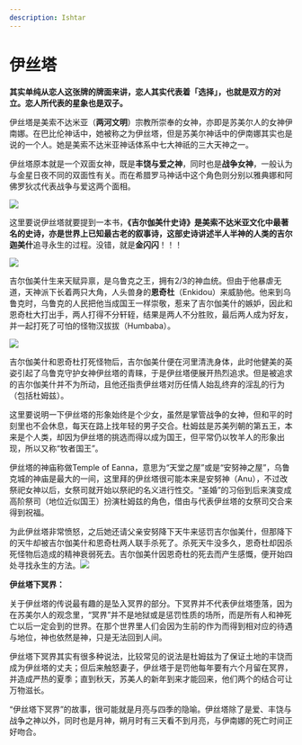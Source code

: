 ```yaml
---
description: Ishtar
---
```


# 伊丝塔

**其实单纯从恋人这张牌的牌面来讲，恋人其实代表着「选择」，也就是双方的对立。恋人所代表的星象也是双子。**  


伊丝塔是美索不达米亚（**两河文明**）宗教所崇奉的女神，亦即是苏美尔人的女神伊南娜。在巴比伦神话中，她被称之为伊丝塔，但是苏美尔神话中的伊南娜其实也是说的一个人。她是美索不达米亚神话体系中七大神祇的三大天神之一。

伊丝塔原本就是一个双面女神，既是**丰饶与爱之神**，同时也是**战争女神**，一般认为与金星日夜不同的双面性有关。而在希腊罗马神话中这个角色则分别以雅典娜和阿佛罗狄忒代表战争与爱这两个面相。

![](https://pic1.zhimg.com/80/v2-f1adedf1e9525a3d5ab10cc60ae29c30_720w.jpg)

这里要说伊丝塔就要提到一本书，**《吉尔伽美什史诗》**是美索不达米亚文化中最著名的史诗，亦是世界上已知最古老的叙事诗，这部史诗讲述半人半神的人类的**吉尔迦美什**追寻永生的过程。没错，就是**金闪闪**！！！

![](https://pic1.zhimg.com/80/v2-34647d935dafc7078e15fa7817bb02bc_720w.jpg)

吉尔伽美什生来天赋异禀，是乌鲁克之王，拥有2/3的神血统。但由于他暴虐无道，天神派下长着两只大角，人头兽身的**恩奇杜**（Enkidou）来威胁他。他来到乌鲁克时，乌鲁克的人民把他当成国王一样崇敬，惹来了吉尔伽美什的嫉妒，因此和恩奇杜大打出手，两人打得不分轩轾，结果是两人不分胜败，最后两人成为好友，并一起打死了可怕的怪物汉拔拔（Humbaba）。

![](https://pic3.zhimg.com/80/v2-7627d3472305942bb95df55b0b013802_720w.jpg)

吉尔伽美什和恩奇杜打死怪物后，吉尔伽美什便在河里清洗身体，此时他健美的英姿引起了乌鲁克守护女神伊丝塔的青睐，于是伊丝塔便展开热烈追求。但是被追求的吉尔伽美什并不为所动，且他还指责伊丝塔对历任情人始乱终弃的淫乱的行为（包括杜姆兹）。  


这里要说明一下伊丝塔的形象始终是个少女，虽然是掌管战争的女神，但和平的时刻里也不会休息，每天在路上找年轻的男子交合。杜姆兹是苏美列朝的第五王，本来是个人类，却因为伊丝塔的挑选而得以成为国王，但平常仍以牧羊人的形象出现，所以又称“牧者国王”。

伊丝塔的神庙称做Temple of Eanna，意思为“天堂之屋”或是“安努神之屋”，乌鲁克城的神庙是最大的一间，这里拜的伊丝塔很可能本来是安努神（Anu），不过改祭祀女神以后，女祭司就开始以祭祀的名义进行性交。“圣婚”的习俗到后来演变成高阶祭司（地位近似国王）扮演杜姆兹的角色，借由与代表伊丝塔的女祭司交合来得到祝福。

为此伊丝塔非常愤怒，之后她还请父亲安努降下天牛来惩罚吉尔伽美什，但那降下的天牛却被吉尔伽美什和恩奇杜两人联手杀死了。杀死天牛没多久，恩奇杜却因杀死怪物后造成的精神衰弱死去。吉尔伽美什因恩奇杜的死去而产生感慨，便开始四处寻找永生的方法。![](https://pic4.zhimg.com/80/v2-e760638172d7a3f825084191f8b72ae3_720w.png)

**伊丝塔下冥界：**

关于伊丝塔的传说最有趣的是坠入冥界的部分。下冥界并不代表伊丝塔堕落，因为在苏美尔人的观念里，“冥界”并不是地狱或是惩罚性质的场所，而是所有人和神死亡以后一定会到的世界。在那个世界里人们会因为生前的作为而得到相对应的待遇与地位，神也依然是神，只是无法回到人间。

伊丝塔下冥界其实有很多种说法，比较常见的说法是杜姆兹为了保证土地的丰饶而成为伊丝塔的丈夫；但后来触怒妻子，伊丝塔于是罚他每年要有六个月留在冥界，并造成严热的夏季；直到秋天，苏美人的新年到来才能回来，他们两个的结合可让万物滋长。

“伊丝塔下冥界”的故事，很可能就是月亮与四季的隐喻。伊丝塔除了是爱、丰饶与战争之神以外，同时也是月神，朔月时有三天看不到月亮，与伊南娜的死亡时间正好吻合。

